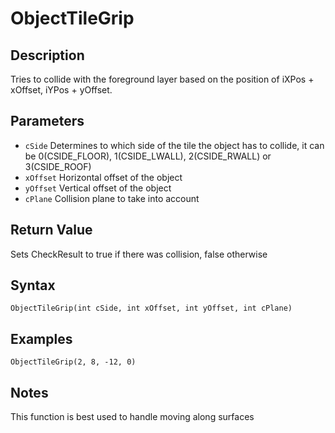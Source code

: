 # ObjectTileGrip

## Description
Tries to collide with the foreground layer based on the position of iXPos + xOffset, iYPos + yOffset.

## Parameters
- `cSide`
Determines to which side of the tile the object has to collide, it can be 0(CSIDE_FLOOR), 1(CSIDE_LWALL), 2(CSIDE_RWALL) or 3(CSIDE_ROOF)
- `xOffset`
Horizontal offset of the object
- `yOffset`
Vertical offset of the object
- `cPlane`
Collision plane to take into account

## Return Value
Sets CheckResult to true if there was collision, false otherwise

## Syntax
```
ObjectTileGrip(int cSide, int xOffset, int yOffset, int cPlane)
```

## Examples
```
ObjectTileGrip(2, 8, -12, 0)
```

## Notes
This function is best used to handle moving along surfaces